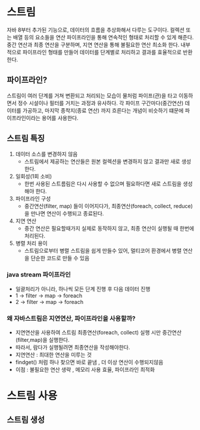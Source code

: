 # 스트림
자바 8부터 추가된 기능으로, 데이터의 흐름을 추상화해서 다루는 도구이다.
컬렉션 또는 배열 등의 요소들을 연산 파이프라인을 통해 연속적인 형태로 처리할 수 있게 해준다.
중간 연산과 최종 연산을 구분하며, 지연 연산을 통해 불필요한 연산 최소화 한다.
내부적으로 파이프라인 형태를 만들어 데이터를 단계별로 처리하고 결과를 효율적으로 반환한다.


## 파이프라인?
스트림이 여러 단계를 거쳐 변환되고 처리되는 모습이 물처럼 파이프(관)을 타고 이동하면서
정수 시설이나 필터를 거치는 과정과 유사하다.
각 파이프 구간마다(중간연산) 데이터를 가공하고, 마지막 종착지(종료 연산) 까지 흐른다는 개념이 비슷하기 떄문에 파이프라인이라는 용어를 사용한다.

## 스트림 특징
1. 데이터 소스를 변경하지 않음
   - 스트림에서 제공하는 연산들은 원본 컬렉션을 변경하지 않고 결과만 새로 생성한다.
2. 일회성(1회 소비)
   - 한번 사용된 스트름림은 다시 사용할 수 없으며 필요하다면 새로 스트림을 생성해야 한다.
3. 파이프라인 구성
   - 중간연산(filter, map) 들이 이어지다가, 최종연산(foreach, collect, reduce) 을 만나면 연산이 수행되고 종료된다.
4. 지연 연산
   - 중간 연산은 필요할때가지 실제로 동작하지 않고, 최종 연산이 실행될 때 한번에 처리된다.
5. 병렬 처리 용이
   - 스트림으로부터 병렬 스트림을 쉽게 만들수 있어, 멀티코어 환경에서 병렬 연산을 단순한 코드로 만들 수 있음


### java stream 파이프라인 
- 일괄처리가 아니라, 하나씩 모든 단계 진행 후 다음 데이터 진행
- 1 -> filter -> map -> foreach
- 2 -> filter -> map -> foreach


### 왜 자바스트림은 지연연산, 파이프라인을 사용할까?
- 지연연산을 사용하여 스트림 최종연산(foreach, collect) 실행 시만 중간연산(filter,map)을 실행한다.
- 따라서, 람다가 실행될려면 최종연산을 작성해야한다.
- 지연연산 : 최대한 연산을 미루는 것
- findget() 처럼 하나 찾으면 바로 끝냄 , 더 이상 연산이 수행되지않음
- 이점 : 불필요한 연산 생략 , 메모리 사용 효율, 파이프라인 최적화



# 스트림 사용

## 스트림 생성





